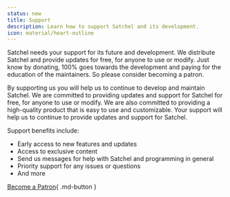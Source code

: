 ```yaml
---
status: new
title: Support
description: Learn how to support Satchel and its development.
icon: material/heart-outline
---
```


Satchel needs your support for its future and development. We distribute Satchel and provide updates for free, for anyone to use or modify. Just know by donating, 100% goes towards the development and paying for the education of the maintainers. So please consider becoming a patron.

By supporting us you will help us to continue to develop and maintain Satchel. We are committed to providing updates and support for Satchel for free, for anyone to use or modify. We are also committed to providing a high-quality product that is easy to use and customizable. Your support will help us to continue to provide updates and support for Satchel.

Support benefits include:

* Early access to new features and updates
* Access to exclusive content
* Send us messages for help with Satchel and programming in general
* Priority support for any issues or questions
* And more

[Become a Patron](https://patreon.com/RyanLuu){ .md-button }
